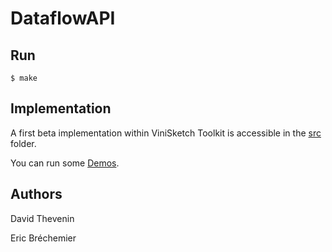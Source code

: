 DataflowAPI
===========


Run
---
    $ make


Implementation
--------------

A first beta implementation within ViniSketch Toolkit is accessible in the [src](https://github.com/dthevenin/DataflowAPI/tree/master/src) folder.

You can run some [Demos](http://dthevenin.github.io/DataflowAPI/).


Authors
-------

David Thevenin

Eric Bréchemier
